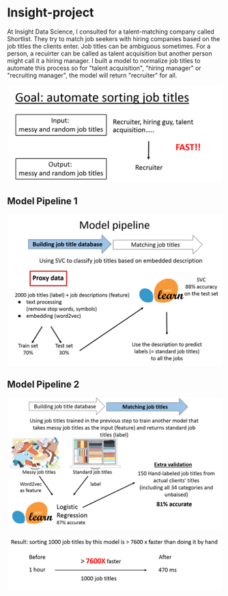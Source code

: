 # Insight-project
At Insight Data Science, I consulted for a talent-matching company called Shortlist. They try to match job seekers with hiring companies based on the job titles the clients enter.
Job titles can be ambiguous sometimes. For a person, a recuirter can be called as talent acquisition but another person might call it a hiring manager. 
I built a model to normalize job titles to automate this process so for "talent acquisition", "hiring manager" or "recruiting manager", the model will return "recruiter" for all.

![Goal](https://github.com/bbchen33/Insight-project/blob/master/goal.png)



## Model Pipeline 1
![Goal](https://github.com/bbchen33/Insight-project/blob/master/pipeline1.png)


## Model Pipeline 2
![Goal](https://github.com/bbchen33/Insight-project/blob/master/pipeline2.png)




![Goal](https://github.com/bbchen33/Insight-project/blob/master/result.png)
